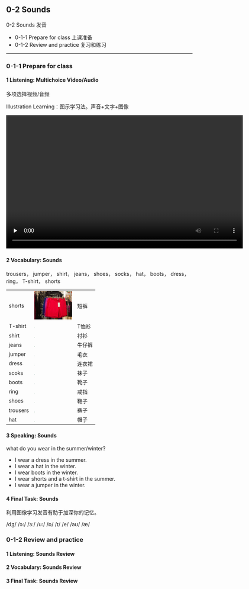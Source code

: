 ## 0-2 Sounds 

0-2 Sounds 发音

* 0-1-1 Prepare for class 上课准备
* 0-1-2 Review and practice 复习和练习

---

### 0-1-1 Prepare for class

#### 1 Listening: Multichoice Video/Audio

多项选择视频/音频

Illustration Learning：图示学习法。声音+文字+图像

<video class="ets-vp " width="640" height="360" playsinline="playsinline" preload="none" src="https://cns2.ef-cdn.com/Juno/51/64/03/v/516403/U2.mp4" style="text-size-adjust: auto !important; user-select: auto;"></video>



#### 2 Vocabulary: Sounds

trousers， jumper， shirt， jeans， shoes， socks， hat， boots， dress， ring， T-shirt， shorts

|          |                                                              |        |
| -------- | ------------------------------------------------------------ | ------ |
| shorts   | <img src="./assets/shorts.jpg" style="zoom:10%;" />          | 短裤   |
| T-shirt  | <img src="/Users/gmx/Documents/Workspace/English/docs/EF/General-English/assets/T-shirt.jpg" style="zoom:10%;" /> | T恤衫  |
| shirt    | <img src="/Users/gmx/Documents/Workspace/English/docs/EF/General-English/assets/shirt.jpg" style="zoom:10%;" /> | 衬衫   |
| jeans    | <img src="/Users/gmx/Documents/Workspace/English/docs/EF/General-English/assets/jeans.jpg" style="zoom:10%;" /> | 牛仔裤 |
| jumper   | <img src="/Users/gmx/Documents/Workspace/English/docs/EF/General-English/assets/jumper.jpg" style="zoom:10%;" /> | 毛衣   |
| dress    | <img src="/Users/gmx/Documents/Workspace/English/docs/EF/General-English/assets/dress.jpg" style="zoom:10%;" /> | 连衣裙 |
| scoks    | <img src="/Users/gmx/Documents/Workspace/English/docs/EF/General-English/assets/socks.jpg" style="zoom:10%;" /> | 袜子   |
| boots    | <img src="/Users/gmx/Documents/Workspace/English/docs/EF/General-English/assets/boots.jpg" style="zoom:10%;" /> | 靴子   |
| ring     | <img src="/Users/gmx/Documents/Workspace/English/docs/EF/General-English/assets/ring.jpg" style="zoom:10%;" /> | 戒指   |
| shoes    | <img src="/Users/gmx/Documents/Workspace/English/docs/EF/General-English/assets/shoes.jpg" style="zoom:10%;" /> | 鞋子   |
| trousers | <img src="/Users/gmx/Documents/Workspace/English/docs/EF/General-English/assets/trousers.jpg" style="zoom:10%;" /> | 裤子   |
| hat      | <img src="/Users/gmx/Documents/Workspace/English/docs/EF/General-English/assets/hat.jpg" style="zoom:10%;" /> | 帽子   |

#### 3 Speaking: Sounds

what do you wear in the summer/winter?

- I wear a dress in the summer.
- I wear a hat in the winter.
- I wear boots in the winter.
- I wear shorts and a t-shirt in the summer.
- I wear a jumper in the winter.

#### 4 Final Task: Sounds

利用图像学习发音有助于加深你的记忆。

/dʒ/	 /ɔ:/	 /ɜ:/	 /u:/	 /ɒ/	 /ɪ/	 /e/	 /aʊ/	 /æ/

### 0-1-2 Review and practice 

#### 1 Listening: Sounds Review

#### 2 Vocabulary: Sounds Review

#### 3 Final Task: Sounds Review
